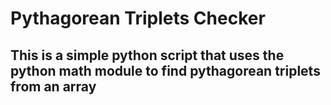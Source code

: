 <h1>Pythagorean Triplets Checker</h1>
<h2>This is a simple python script that uses the python <b>math</b> module to find pythagorean triplets from an array</h2>

